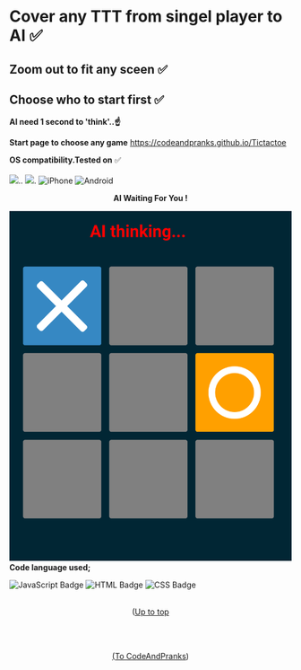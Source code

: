 <a id="up"></a>
# Cover any TTT from singel player to AI ✅  

## Zoom out to fit any sceen ✅

## Choose who to start first ✅

**AI need 1 second to 'think'..☝️**

**Start page to choose any game**
 https://codeandpranks.github.io/Tictactoe

  **OS compatibility.Tested on** ✅
  <br><br>
  <img src="https://img.shields.io/badge/Windows-05122A?style=for-the-badge&logo=windows">..
  <img src="https://img.shields.io/badge/Linux-05122A?style=for-the-badge&logo=linux">.
  ![iPhone](https://img.shields.io/badge/iphone-05122A?style=for-the-badge&logo=iphone)
  ![Android](https://img.shields.io/badge/android-05122A?style=for-the-badge&logo=android)

**<p align="center">AI  Waiting For You !</p>**

![AI wait](ai.png)
**Code language used;**

![JavaScript Badge](https://img.shields.io/badge/javaScript-05122A?style=for-the-badge&logo=JavaScript)
![HTML Badge](https://img.shields.io/badge/HTML-E34F26?style=for-the-badge&logo=HTML5)
![CSS Badge](https://img.shields.io/badge/CSS-1572B6?style=for-the-badge&logo=CSS3)
<br><br>
<p align="center">(<a href="#up"</a>Up to top</p><br><br>
<p align="center">(<a href="https://github.com/CodeAndPranks/ ">To CodeAndPranks</a>)</p>
